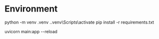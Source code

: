 # Environment

python -m venv .venv
.\.venv\Scripts\activate
pip install -r requirements.txt

uvicorn main:app --reload

